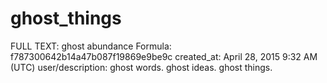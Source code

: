 # ghost_things

FULL TEXT: ghost abundance
Formula: f787300642b14a47b087f19869e9be9c
created_at: April 28, 2015 9:32 AM (UTC)
user/description: ghost words. ghost ideas. ghost things.